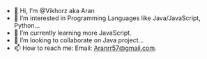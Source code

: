 - 👋 Hi, I’m @Vikhorz aka Aran
- 👀 I’m interested in Programming Languages like Java/JavaScript, Python...
- 🌱 I’m currently learning more JavaScript.
- 💞️ I’m looking to collaborate on Java project...
- 📫 How to reach me: Email: Aranrr57@gmail.com.

<!---
Vikhorz/Vikhorz is a ✨ special ✨ repository because its `README.md` (this file) appears on your GitHub profile.
You can click the Preview link to take a look at your changes.
--->

